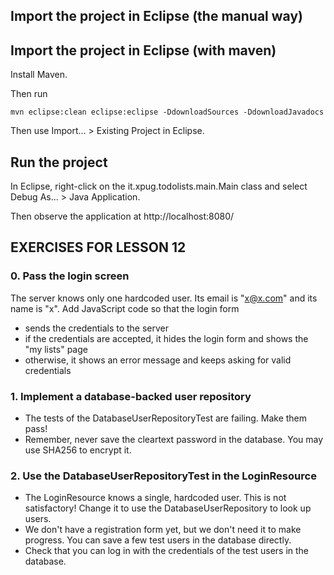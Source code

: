 ## Import the project in Eclipse (the manual way)

## Import the project in Eclipse (with maven)

Install Maven.

Then run

    mvn eclipse:clean eclipse:eclipse -DdownloadSources -DdownloadJavadocs

Then use Import... > Existing Project in Eclipse.

## Run the project

In Eclipse, right-click on the it.xpug.todolists.main.Main class and select Debug As... > Java Application.

Then observe the application at http://localhost:8080/

## EXERCISES FOR LESSON 12


### 0. Pass the login screen

The server knows only one hardcoded user.  Its email is "x@x.com" and its name is "x".  Add JavaScript code so that the login form

  - sends the credentials to the server
  - if the credentials are accepted, it hides the login form and shows the "my lists" page
  - otherwise, it shows an error message and keeps asking for valid credentials

### 1. Implement a database-backed user repository

  - The tests of the DatabaseUserRepositoryTest are failing.  Make them pass!
  - Remember, never save the cleartext password in the database.  You may use SHA256 to encrypt it.

### 2. Use the DatabaseUserRepositoryTest in the LoginResource

  - The LoginResource knows a single, hardcoded user.  This is not satisfactory!  Change it to use the DatabaseUserRepository to look up users.
  - We don't have a registration form yet, but we don't need it to make progress.  You can save a few test users in the database directly.
  - Check that you can log in with the credentials of the test users in the database.

